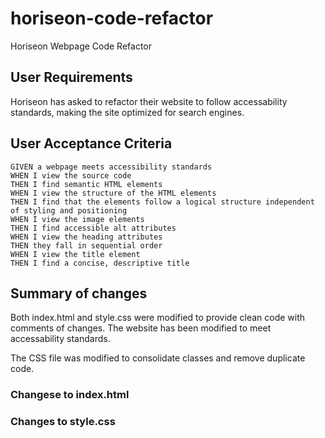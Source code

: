 # horiseon-code-refactor

Horiseon Webpage Code Refactor

## User Requirements

Horiseon has asked to refactor their website to follow accessability standards, making the site optimized for search engines.

## User Acceptance Criteria

```
GIVEN a webpage meets accessibility standards
WHEN I view the source code
THEN I find semantic HTML elements
WHEN I view the structure of the HTML elements
THEN I find that the elements follow a logical structure independent of styling and positioning
WHEN I view the image elements
THEN I find accessible alt attributes
WHEN I view the heading attributes
THEN they fall in sequential order
WHEN I view the title element
THEN I find a concise, descriptive title
```

## Summary of changes

Both index.html and style.css were modified to provide clean code with comments of changes. The website has been modified to meet accessability standards.

The CSS file was modified to consolidate classes and remove duplicate code.

### Changese to index.html

### Changes to style.css
